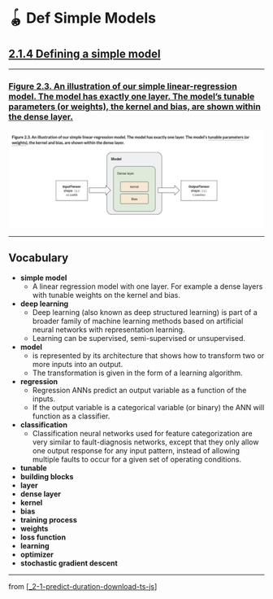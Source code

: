 # 🪀 Def Simple Models

## [**2.1.4** Defining a simple model](https://livebook.manning.com/book/deep-learning-with-javascript/chapter-2/34)

---

### [**Figure 2.3.** An illustration of our simple linear-regression model. The model has exactly one layer. The model’s tunable parameters (or weights), the kernel and bias, are shown within the dense layer.](https://livebook.manning.com/book/deep-learning-with-javascript/chapter-2/ch02fig03)

<img src="../../../assets/figures/Figure_2-3.png"/>

---

## **Vocabulary**

- <b>simple model</b>
  - A linear regression model with one layer. For example a dense layers with tunable weights on the kernel and bias.
- <b>deep learning</b>
  - Deep learning (also known as deep structured learning) is part of a broader family of machine learning methods based on artificial neural networks with representation learning.
  - Learning can be supervised, semi-supervised or unsupervised.
- <b>model</b>
  - is represented by its architecture that shows how to transform two or more inputs into an output.
  - The transformation is given in the form of a learning algorithm.
- <b>regression</b>
  - Regression ANNs predict an output variable as a function of the inputs.
  - If the output variable is a categorical variable (or binary) the ANN will function as a classifier.
- <b>classification</b>
  - Classification neural networks used for feature categorization are very similar to fault-diagnosis networks, except that they only allow one output response for any input pattern, instead of allowing multiple faults to occur for a given set of operating conditions.
- <b>tunable</b>
- <b>building blocks</b>
- <b>layer</b>
- <b>dense layer</b>
- <b>kernel</b>
- <b>bias</b>
- <b>training process</b>
- <b>weights</b>
- <b>loss function</b>
- <b>learning</b>
- <b>optimizer</b>
- <b>stochastic gradient descent</b>

<link rel="stylesheet" type="text/css" media="all" href="../../../assets/css/custom.css" />

---

from [[_2-1-predict-duration-download-ts-js]]

[//begin]: # "Autogenerated link references for markdown compatibility"
[_2-1-predict-duration-download-ts-js]: _2-1-predict-duration-download-ts-js.md "🪀 Predict TF.js Download"
[//end]: # "Autogenerated link references"
